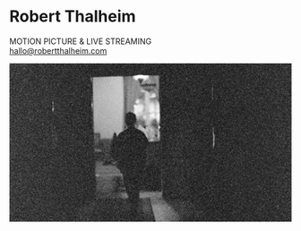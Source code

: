 # Robert Thalheim

MOTION PICTURE & LIVE STREAMING  
hallo@robertthalheim.com  

![heavygrain](https://github.com/RobertThalheim/RobertThalheim.github.io/blob/master/RT_heavygrain_web.jpg?raw=true)
